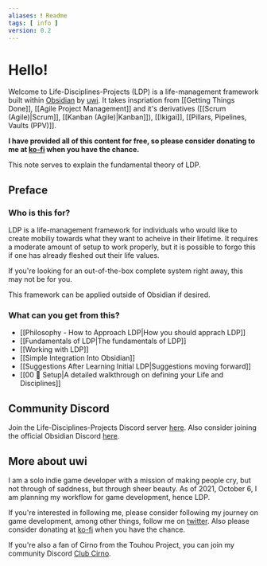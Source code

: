 ```yaml
---
aliases: ❗ Readme
tags: [ info ]
version: 0.2
---
```

# Hello!
Welcome to Life-Disciplines-Projects (LDP) is a life-management framework built within [Obsidian](https://obsidian.md/) by [uwi](https://twitter.com/uwidev). It takes inspriation from [[Getting Things Done]], [[Agile Project Management]] and it's derivatives ([[Scrum (Agile)|Scrum]], [[Kanban (Agile)|Kanban]]), [[Ikigai]], [[Pillars, Pipelines, Vaults (PPV)]].

**I have provided all of this content for free, so please consider donating to me at [ko-fi](https://ko-fi.com/uwidev) when you have the chance.**

This note serves to explain the fundamental theory of LDP. 

## Preface
### Who is this for?
LDP is a life-management framework for individuals who would like to create mobiliy towards what they want to acheive in their lifetime. It requires a moderate amount of setup to work properly, but it is possible to forgo this if one has already fleshed out their life values.

If you're looking for an out-of-the-box complete system right away, this may not be for you.

This framework can be applied outside of Obsidian if desired.

### What can you get from this?
- [[Philosophy - How to Approach LDP|How you should apprach LDP]]
- [[Fundamentals of LDP|The fundamentals of LDP]]
- [[Working with LDP]]
- [[Simple Integration Into Obsidian]]
- [[Suggestions After Learning Initial LDP|Suggestions moving forward]]
- [[00 🧰 Setup|A detailed walkthrough on defining your Life and Disciplines]]

## Community Discord
Join the Life-Disciplines-Projects Discord server [here](https://discord.gg/jAYuGaEvJb). Also consider joining the official Obsidian Discord [here](https://discord.com/invite/veuWUTm).

## More about uwi
I am a solo indie game developer with a mission of making people cry, but not through of saddness, but through sheer beauty. As of 2021, October 6, I am planning my workflow for game development, hence LDP.

If you're interested in following me, please consider following my journey on game development, among other things, follow me on [twitter](https://twitter.com/uwidev). Also please consider donating at [ko-fi](https://ko-fi.com/uwidev) when you have the chance.

If you're also a fan of Cirno from the Touhou Project, you can join my community Discord [Club Cirno](https://discord.com/invite/clubcirno).
